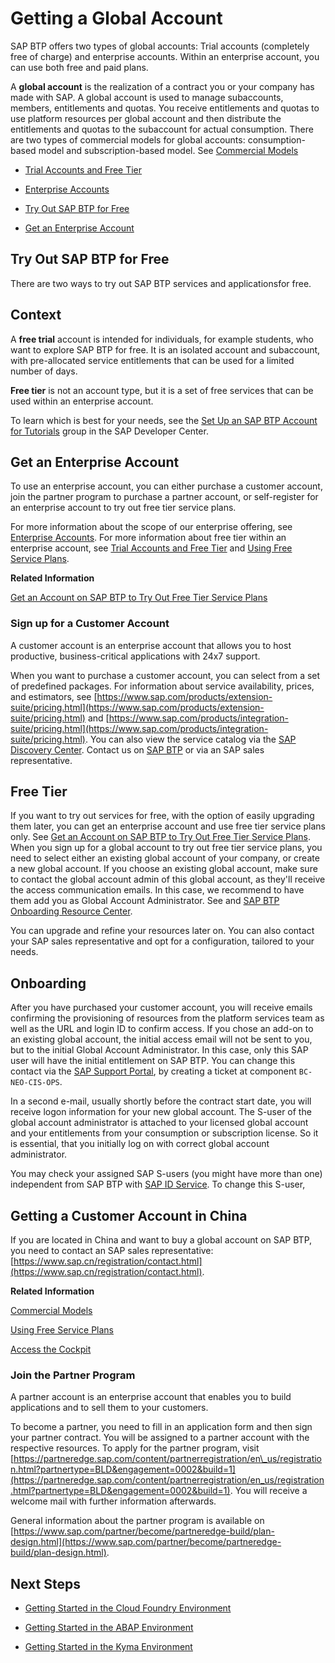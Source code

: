 <!-- loiod61c2819034b48e68145c45c36acba6e -->

# Getting a Global Account

SAP BTP offers two types of global accounts: Trial accounts \(completely free of charge\) and enterprise accounts. Within an enterprise account, you can use both free and paid plans.

A **global account** is the realization of a contract you or your company has made with SAP. A global account is used to manage subaccounts, members, entitlements and quotas. You receive entitlements and quotas to use platform resources per global account and then distribute the entitlements and quotas to the subaccount for actual consumption. There are two types of commercial models for global accounts: consumption-based model and subscription-based model. See [Commercial Models](../10-concepts/commercial-models-263d400.md)

-   [Trial Accounts and Free Tier](../10-concepts/trial-accounts-and-free-tier-046f127.md)

-   [Enterprise Accounts](../10-concepts/enterprise-accounts-171511c.md)

-   [Try Out SAP BTP for Free](getting-a-global-account-d61c281.md#loio42e7e54590424e65969fced1acd47694)

-   [Get an Enterprise Account](getting-a-global-account-d61c281.md#loio82f9ff522f754e26ae89e0cd7ec7aa11)


 <a name="loio42e7e54590424e65969fced1acd47694"/>

<!-- loio42e7e54590424e65969fced1acd47694 -->

## Try Out SAP BTP for Free

There are two ways to try out SAP BTP services and applicationsfor free.



<a name="loio42e7e54590424e65969fced1acd47694__context_alb_hn2_nhb"/>

## Context

A **free trial** account is intended for individuals, for example students, who want to explore SAP BTP for free. It is an isolated account and subaccount, with pre-allocated service entitlements that can be used for a limited number of days.

**Free tier** is not an account type, but it is a set of free services that can be used within an enterprise account.

To learn which is best for your needs, see the [Set Up an SAP BTP Account for Tutorials](https://developers.sap.com/group.btp-setup.html) group in the SAP Developer Center.

 <a name="loio82f9ff522f754e26ae89e0cd7ec7aa11"/>

<!-- loio82f9ff522f754e26ae89e0cd7ec7aa11 -->

## Get an Enterprise Account

To use an enterprise account, you can either purchase a customer account, join the partner program to purchase a partner account, or self-register for an enterprise account to try out free tier service plans.

For more information about the scope of our enterprise offering, see [Enterprise Accounts](../10-concepts/enterprise-accounts-171511c.md). For more information about free tier within an enterprise account, see [Trial Accounts and Free Tier](../10-concepts/trial-accounts-and-free-tier-046f127.md) and [Using Free Service Plans](../10-concepts/using-free-service-plans-524e108.md).

**Related Information**  


[Get an Account on SAP BTP to Try Out Free Tier Service Plans](https://developers.sap.com/tutorials/btp-free-tier-account.html)

 <a name="loioa71a081b39e343e097046bf487f57af3"/>

<!-- loioa71a081b39e343e097046bf487f57af3 -->

### Sign up for a Customer Account

A customer account is an enterprise account that allows you to host productive, business-critical applications with 24x7 support.



When you want to purchase a customer account, you can select from a set of predefined packages. For information about service availability, prices, and estimators, see [https://www.sap.com/products/extension-suite/pricing.html](https://www.sap.com/products/extension-suite/pricing.html) and [https://www.sap.com/products/integration-suite/pricing.html](https://www.sap.com/products/integration-suite/pricing.html). You can also view the service catalog via the [SAP Discovery Center](https://discovery-center.cloud.sap). Contact us on [SAP BTP](https://www.sap.com/products/business-technology-platform.html) or via an SAP sales representative.



<a name="loioa71a081b39e343e097046bf487f57af3__section_ecc_h3p_stb"/>

## Free Tier

If you want to try out services for free, with the option of easily upgrading them later, you can get an enterprise account and use free tier service plans only. See [Get an Account on SAP BTP to Try Out Free Tier Service Plans](https://developers.sap.com/tutorials/btp-free-tier-account.html). When you sign up for a global account to try out free tier service plans, you need to select either an existing global account of your company, or create a new global account. If you choose an existing global account, make sure to contact the global account admin of this global account, as they'll receive the access communication emails. In this case, we recommend to have them add you as Global Account Administrator. See  and [SAP BTP Onboarding Resource Center](https://support.sap.com/en/product/onboarding-resource-center/business-technology-platform.html).

You can upgrade and refine your resources later on. You can also contact your SAP sales representative and opt for a configuration, tailored to your needs.



<a name="loioa71a081b39e343e097046bf487f57af3__section_c5l_n3p_stb"/>

## Onboarding

After you have purchased your customer account, you will receive emails confirming the provisioning of resources from the platform services team as well as the URL and login ID to confirm access. If you chose an add-on to an existing global account, the initial access email will not be sent to you, but to the initial Global Account Administrator. In this case, only this SAP user will have the initial entitlement on SAP BTP. You can change this contact via the [SAP Support Portal](https://support.sap.com/en/index.html), by creating a ticket at component `BC-NEO-CIS-OPS`.

In a second e-mail, usually shortly before the contract start date, you will receive logon information for your new global account. The S-user of the global account administrator is attached to your licensed global account and your entitlements from your consumption or subscription license. So it is essential, that you initially log on with correct global account administrator.

You may check your assigned SAP S-users \(you might have more than one\) independent from SAP BTP with [SAP ID Service](https://accounts.sap.com/). To change this S-user,



<a name="loioa71a081b39e343e097046bf487f57af3__section_pdc_gpc_4kb"/>

## Getting a Customer Account in China

If you are located in China and want to buy a global account on SAP BTP, you need to contact an SAP sales representative: [https://www.sap.cn/registration/contact.html](https://www.sap.cn/registration/contact.html).

**Related Information**  


[Commercial Models](../10-concepts/commercial-models-263d400.md "SAP BTP offers two different commercial models for enterprise accounts.")

[Using Free Service Plans](../10-concepts/using-free-service-plans-524e108.md "The free tier model for SAP BTP lets you try out services in global accounts without any additional cost using the consumption-based commercial model.")

[Access the Cockpit](../50-administration-and-ops/access-the-cockpit-4e75066.md "Learn how to access the SAP BTP cockpit.")

 <a name="loio0730b01feb484396b5a3daaa5115d73d"/>

<!-- loio0730b01feb484396b5a3daaa5115d73d -->

### Join the Partner Program

A partner account is an enterprise account that enables you to build applications and to sell them to your customers.



To become a partner, you need to fill in an application form and then sign your partner contract. You will be assigned to a partner account with the respective resources. To apply for the partner program, visit [https://partneredge.sap.com/content/partnerregistration/en\_us/registration.html?partnertype=BLD&engagement=0002&build=1](https://partneredge.sap.com/content/partnerregistration/en_us/registration.html?partnertype=BLD&engagement=0002&build=1). You will receive a welcome mail with further information afterwards.

General information about the partner program is available on [https://www.sap.com/partner/become/partneredge-build/plan-design.html](https://www.sap.com/partner/become/partneredge-build/plan-design.html).



<a name="loio0730b01feb484396b5a3daaa5115d73d__section_vlj_kkq_qmb"/>

## Next Steps

-   [Getting Started in the Cloud Foundry Environment](getting-started-in-the-cloud-foundry-environment-b328cc8.md)

-   [Getting Started in the ABAP Environment](getting-started-in-the-abap-environment-2ffdd24.md)

-   [Getting Started in the Kyma Environment](getting-started-in-the-kyma-environment-d1abd18.md)


